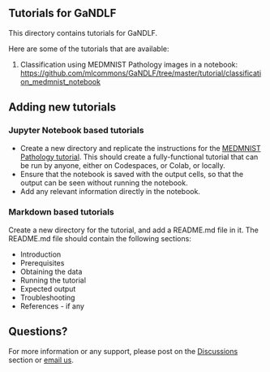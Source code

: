 ## Tutorials for GaNDLF

This directory contains tutorials for GaNDLF.

Here are some of the tutorials that are available:

1. Classification using MEDMNIST Pathology images in a notebook: https://github.com/mlcommons/GaNDLF/tree/master/tutorial/classification_medmnist_notebook


## Adding new tutorials

### Jupyter Notebook based tutorials

- Create a new directory and replicate the instructions for the [MEDMNIST Pathology tutorial](https://github.com/mlcommons/GaNDLF/tree/master/tutorials/classification_medmnist_notebook). This should create a fully-functional tutorial that can be run by anyone, either on Codespaces, or Colab, or locally.
- Ensure that the notebook is saved with the output cells, so that the output can be seen without running the notebook.
- Add any relevant information directly in the notebook.

### Markdown based tutorials

Create a new directory for the tutorial, and add a README.md file in it. The README.md file should contain the following sections:

- Introduction
- Prerequisites
- Obtaining the data
- Running the tutorial
- Expected output
- Troubleshooting
- References - if any

## Questions?

For more information or any support, please post on the [Discussions](https://github.com/mlcommons/GaNDLF/discussions) section or [email us](mailto:gandlf@mlcommons.org).